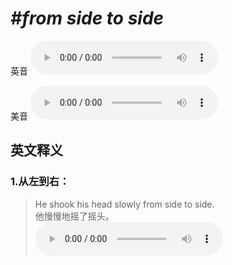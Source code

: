 # ***\#from side to side*** 
英音
<audio src="./media/from side to side1_AAC.aac" controls="controls"></audio>

美音
<audio src="./media/from side to side2_AAC.aac" controls="controls"></audio>



  

英文释义
---
### 1.**从左到右：**  

 > He shook his head slowly from side to side.  
 > 他慢慢地摇了摇头。    
<audio src="./media/side-5.aac" controls="controls"></audio>


